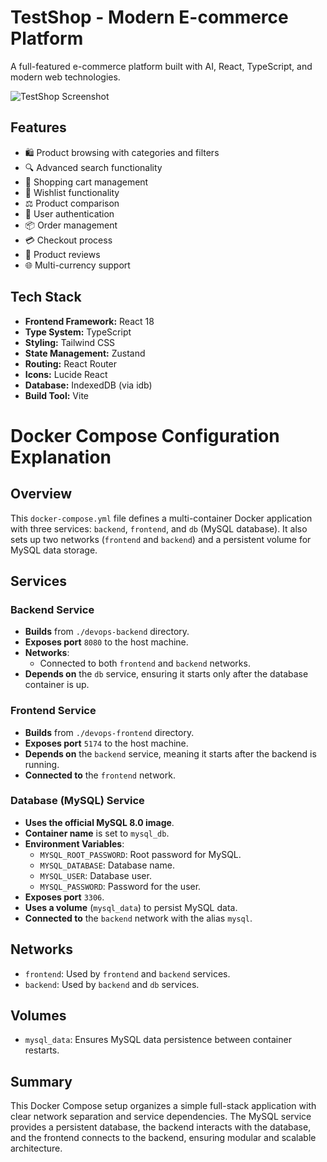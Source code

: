 # TestShop - Modern E-commerce Platform

A full-featured e-commerce platform built with AI, React, TypeScript, and modern web technologies.

![TestShop Screenshot](images/homepage.png)

## Features

- 🛍️ Product browsing with categories and filters
- 🔍 Advanced search functionality
- 🛒 Shopping cart management
- 💖 Wishlist functionality
- ⚖️ Product comparison
- 👤 User authentication
- 📦 Order management
- 💳 Checkout process
- 💬 Product reviews
- 🌐 Multi-currency support

## Tech Stack

- **Frontend Framework:** React 18
- **Type System:** TypeScript
- **Styling:** Tailwind CSS
- **State Management:** Zustand
- **Routing:** React Router
- **Icons:** Lucide React
- **Database:** IndexedDB (via idb)
- **Build Tool:** Vite

# Docker Compose Configuration Explanation

## Overview
This `docker-compose.yml` file defines a multi-container Docker application with three services: `backend`, `frontend`, and `db` (MySQL database). It also sets up two networks (`frontend` and `backend`) and a persistent volume for MySQL data storage.

## Services

### Backend Service
- **Builds** from `./devops-backend` directory.
- **Exposes port** `8080` to the host machine.
- **Networks**:
  - Connected to both `frontend` and `backend` networks.
- **Depends on** the `db` service, ensuring it starts only after the database container is up.

### Frontend Service
- **Builds** from `./devops-frontend` directory.
- **Exposes port** `5174` to the host machine.
- **Depends on** the `backend` service, meaning it starts after the backend is running.
- **Connected to** the `frontend` network.

### Database (MySQL) Service
- **Uses the official MySQL 8.0 image**.
- **Container name** is set to `mysql_db`.
- **Environment Variables**:
  - `MYSQL_ROOT_PASSWORD`: Root password for MySQL.
  - `MYSQL_DATABASE`: Database name.
  - `MYSQL_USER`: Database user.
  - `MYSQL_PASSWORD`: Password for the user.
- **Exposes port** `3306`.
- **Uses a volume** (`mysql_data`) to persist MySQL data.
- **Connected to** the `backend` network with the alias `mysql`.

## Networks
- `frontend`: Used by `frontend` and `backend` services.
- `backend`: Used by `backend` and `db` services.

## Volumes
- `mysql_data`: Ensures MySQL data persistence between container restarts.

## Summary
This Docker Compose setup organizes a simple full-stack application with clear network separation and service dependencies. The MySQL service provides a persistent database, the backend interacts with the database, and the frontend connects to the backend, ensuring modular and scalable architecture.
